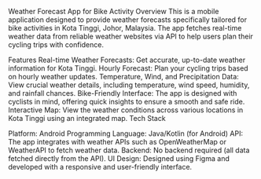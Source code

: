 Weather Forecast App for Bike Activity
Overview
This is a mobile application designed to provide weather forecasts specifically tailored for bike activities in Kota Tinggi, Johor, Malaysia. The app fetches real-time weather data from reliable weather websites via API to help users plan their cycling trips with confidence.

Features
Real-time Weather Forecasts: Get accurate, up-to-date weather information for Kota Tinggi.
Hourly Forecast: Plan your cycling trips based on hourly weather updates.
Temperature, Wind, and Precipitation Data: View crucial weather details, including temperature, wind speed, humidity, and rainfall chances.
Bike-Friendly Interface: The app is designed with cyclists in mind, offering quick insights to ensure a smooth and safe ride.
Interactive Map: View the weather conditions across various locations in Kota Tinggi using an integrated map.
Tech Stack

Platform: Android
Programming Language: Java/Kotlin (for Android) 
API: The app integrates with weather APIs such as OpenWeatherMap or WeatherAPI to fetch weather data.
Backend: No backend required (all data fetched directly from the API).
UI Design: Designed using Figma and developed with a responsive and user-friendly interface.
